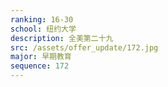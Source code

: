 ```yaml
---
ranking: 16-30
school: 纽约大学
description: 全美第二十九
src: /assets/offer_update/172.jpg
major: 早期教育
sequence: 172
---
```

